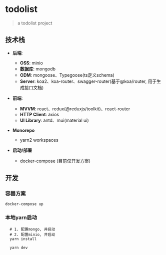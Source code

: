 # todolist
> a todolist project

## 技术栈

 
- **后端**: 
  - **OSS**: minio
  - **数据库**: mongodb
  - **ODM**: mongoose、Typegoose(ts定义schema)
  - **Server**: koa2、koa-router、swagger-router(基于@koa/router, 用于生成接口文档) 

- **前端**: 
  - **MVVM**: react、redux(@reduxjs/toolkit)、react-router
  - **HTTP Client**: axios
  - **UI Library**: antd、mui(material ui)

- **Monorepo**
  - yarn2 workspaces

- **启动/部署**
  - docker-compose (目前仅开发方案)


## 开发

### 容器方案

```shell
docker-compose up
```

### 本地yarn启动
```shell
  # 1. 配置mongo, 并启动
  # 2. 配置minio, 并启动
  yarn install

  yarn dev

```



